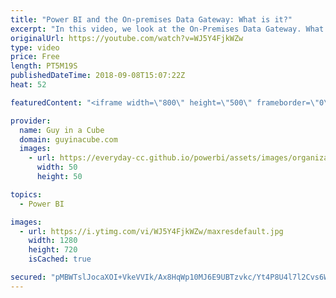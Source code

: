 ```yaml
---
title: "Power BI and the On-premises Data Gateway: What is it?"
excerpt: "In this video, we look at the On-Premises Data Gateway. What is it exactly? This can be used with more than just Power BI. This includes PowerApps, Microsoft Flow, Azure Analysis Services and more. The entire Power Platform!   If you found this video helpful, we have a free cheat sheet for you for more"
originalUrl: https://youtube.com/watch?v=WJ5Y4FjkWZw
type: video
price: Free
length: PT5M19S
publishedDateTime: 2018-09-08T15:07:22Z
heat: 52

featuredContent: "<iframe width=\"800\" height=\"500\" frameborder=\"0\" src=\"https://www.youtube.com/embed/WJ5Y4FjkWZw\" allow=\"accelerometer; autoplay; encrypted-media; gyroscope; picture-in-picture\" allowfullscreen></iframe>"

provider:
  name: Guy in a Cube
  domain: guyinacube.com
  images:
    - url: https://everyday-cc.github.io/powerbi/assets/images/organizations/guyinacube.com-50x50.jpg
      width: 50
      height: 50

topics:
  - Power BI

images:
  - url: https://i.ytimg.com/vi/WJ5Y4FjkWZw/maxresdefault.jpg
    width: 1280
    height: 720
    isCached: true

secured: "pMBWTslJocaXOI+VkeVVIk/Ax8HqWp10MJ6E9UBTzvkc/Yt4P8U4l7l2Cvs6WYOEySSBXZYEG4+zz498rdVU4WeYjD94lvbjMYia2KnhBYmvUZg0e3a6CazhDcAPbL52QiA9eS/qdMBRJ95Nyj3jaZ74JsFIe4lftgzU0rwrprNgYjRcXp8ZrvvRc6qMDtCEpCJYP7M/QxKsoL4kReJ4C/KI9P2PrarGkHHuilkrQ7xOlD7JLpYc/5cr2461i9nKYiLDXs/pPPZysF0PC5xCtLuAPdGJ+2SOtmo9By3M3t2UjinpIfgJViFJZu4EA6uHveYXQl8gnE8N92+WfyfSAM1qclx0BDT7vy5l3IvSWzQQuW8Hwi1QXcup3s/VzpU2hhZk4CrqfNZXmiTix7R2whjvtEP469pH0DzDX6xw1Ts=;VsyymuD+PVm9+ENuH2BJxA=="
---
```


